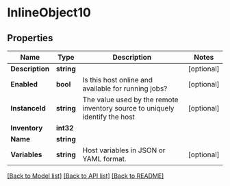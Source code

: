 # InlineObject10

## Properties

Name | Type | Description | Notes
------------ | ------------- | ------------- | -------------
**Description** | **string** |  | [optional] 
**Enabled** | **bool** | Is this host online and available for running jobs? | [optional] 
**InstanceId** | **string** | The value used by the remote inventory source to uniquely identify the host | [optional] 
**Inventory** | **int32** |  | 
**Name** | **string** |  | 
**Variables** | **string** | Host variables in JSON or YAML format. | [optional] 

[[Back to Model list]](../README.md#documentation-for-models) [[Back to API list]](../README.md#documentation-for-api-endpoints) [[Back to README]](../README.md)



